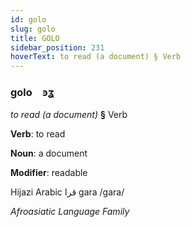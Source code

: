 ```yaml
---
id: golo
slug: golo
title: GOLO
sidebar_position: 231
hoverText: to read (a document) § Verb
---
```


### golo&emsp;<span kind="abugida">ꜿʓ</span>

*to read (a document)* **§** Verb

**Verb**: to read

**Noun**: a document

**Modifier**: readable

Hijazi Arabic قرا gara /ɡara/

*Afroasiatic Language Family*